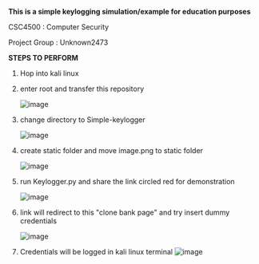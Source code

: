 **This is a simple keylogging simulation/example for education purposes**


CSC4500 : Computer Security

Project Group : Unknown2473



**STEPS TO PERFORM**
1. Hop into kali linux
2. enter root and transfer this repository
   
   ![image](https://github.com/user-attachments/assets/81fe07b6-48ef-4f48-bf28-c6fb4a63555b)
   
   
4. change directory to Simple-keylogger
   
   ![image](https://github.com/user-attachments/assets/2e0bc0fd-4efe-4b7f-baaf-3a6b58b6a0f5)


6. create static folder and move image.png to static folder
   
   ![image](https://github.com/user-attachments/assets/5c250493-8c94-461c-b163-91aa56251401)



7. run Keylogger.py and share the link circled red for demonstration
   
   ![image](https://github.com/user-attachments/assets/1f3f781e-17bb-433e-a23d-392b8d4ed6ba)
   

8. link will redirect to this "clone bank page" and try insert dummy credentials

   ![image](https://github.com/user-attachments/assets/eea3b691-6c50-468b-ad01-a372712fbe39)

   
11. Credentials will be logged in kali linux terminal
   ![image](https://github.com/user-attachments/assets/dbe09f3e-0ade-4b73-89c6-5cad4546d880)





